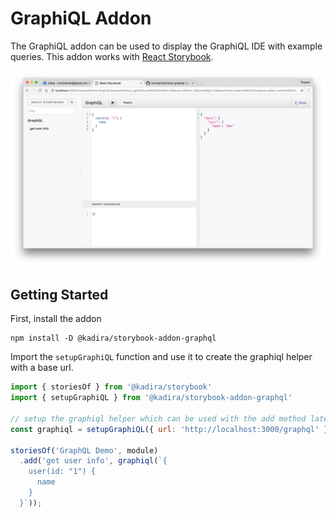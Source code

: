 # GraphiQL Addon

The GraphiQL addon can be used to display the GraphiQL IDE with example queries. This addon works with [React Storybook](https://github.com/kadirahq/react-storybook).

![](docs/screenshot.png)

## Getting Started

First, install the addon

```shell
npm install -D @kadira/storybook-addon-graphql
```

Import the `setupGraphiQL` function and use it to create the graphiql helper with a base url.

```js
import { storiesOf } from '@kadira/storybook'
import { setupGraphiQL } from '@kadira/storybook-addon-graphql'

// setup the graphiql helper which can be used with the add method later
const graphiql = setupGraphiQL({ url: 'http://localhost:3000/graphql' });

storiesOf('GraphQL Demo', module)
  .add('get user info', graphiql(`{
    user(id: "1") {
      name
    }
  }`));
```
